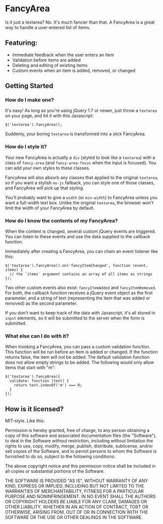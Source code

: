 # FancyArea

Is it just a textarea? No. It's much fancier than that. A FancyArea is a great way to handle a user-entered list of items.

## Featuring:

- Immediate feedback when the user enters an item
- Validation before items are added
- Deleting and editing of existing items
- Custom events when an item is added, removed, or changed

## Getting Started

### How do I make one?

It's easy! As long as you're using jQuery 1.7 or newer, just throw a `textarea` on your page, and hit it with this Javascript:

```
$('textarea').fancyArea();
```

Suddenly, your boring `textarea` is transformed into a slick FancyArea.

### How do I style it?

Your new FancyArea is actually a `div` (styled to look like a `textarea`) with a class of `fancy-area` (and `fancy-area-focus` when the input is focused). You can add your own styles to these classes.

FancyArea will also absorb any classes that applied to the original `textarea`, so if you want a stylish `no-js` fallback, you can style one of those classes, and FancyArea will pick up that styling.

You'll probably want to give a `width` (or `min-width`) to FancyArea unless you want a full-width text box. Unlike the original `textarea`, the browser won't limit the width of your FancyArea by default.

### How do I know the contents of my FancyArea?

When the content is changed, several custom jQuery events are triggered. You can listen to these events and use the data supplied to the callback function.

Immediately after creating a FancyArea, you can chain an event listener like this:

```
$('textarea').fancyArea().on('fancyItemChanged', function (event, items) {
  // the `items` argument contains an array of all items as strings
});
```

Two other custom events also exist: `fancyItemAdded` and `fancyItemRemoved`. For both, the callback function receives a jQuery event object as the first parameter, and a string of text (representing the item that was added or removed) as the second parameter.

If you don't want to keep track of the data with Javascript, it's all stored in `input` elements, so it will be submitted to the server when the form is submitted.

### What else can I do with it?

When invoking a FancyArea, you can pass a custom validation function. This function will be run before an item is added or changed. If the function returns false, the item will not be added. The default validation function does not allow empty strings to be added. The following would only allow items that start with "m":

```
$('textarea').fancyArea({
  validate: function (text) {
    return text.indexOf('m') === 0;
  }
});
```

## How is it licensed?

MIT-style. Like this:

Permission is hereby granted, free of charge, to any person obtaining a copy
of this software and associated documentation files (the "Software"), to deal
in the Software without restriction, including without limitation the rights
to use, copy, modify, merge, publish, distribute, sublicense, and/or sell
copies of the Software, and to permit persons to whom the Software is
furnished to do so, subject to the following conditions:

The above copyright notice and this permission notice shall be included in
all copies or substantial portions of the Software.

THE SOFTWARE IS PROVIDED "AS IS", WITHOUT WARRANTY OF ANY KIND, EXPRESS OR
IMPLIED, INCLUDING BUT NOT LIMITED TO THE WARRANTIES OF MERCHANTABILITY,
FITNESS FOR A PARTICULAR PURPOSE AND NONINFRINGEMENT. IN NO EVENT SHALL THE
AUTHORS OR COPYRIGHT HOLDERS BE LIABLE FOR ANY CLAIM, DAMAGES OR OTHER
LIABILITY, WHETHER IN AN ACTION OF CONTRACT, TORT OR OTHERWISE, ARISING FROM,
OUT OF OR IN CONNECTION WITH THE SOFTWARE OR THE USE OR OTHER DEALINGS IN
THE SOFTWARE.
